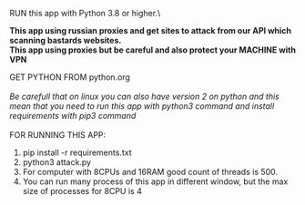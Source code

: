 RUN this app with Python 3.8 or higher.\

<b>This app using russian proxies and get sites to attack from our API which scanning bastards websites.
\
This app using proxies but be careful and also protect your MACHINE with VPN
</b>

GET PYTHON FROM python.org
<br>
<br>
<i>Be carefull that on linux you can also have version 2 on python and this mean that you need to run this app with python3 command and install requirements with pip3 command</i>
<br>
<br>
FOR RUNNING THIS APP:
1. pip install -r requirements.txt
2. python3 attack.py
3. For computer with 8CPUs and 16RAM good count of threads is 500.
4. You can run many process of this app in different window, but the max size of processes for 8CPU is 4
